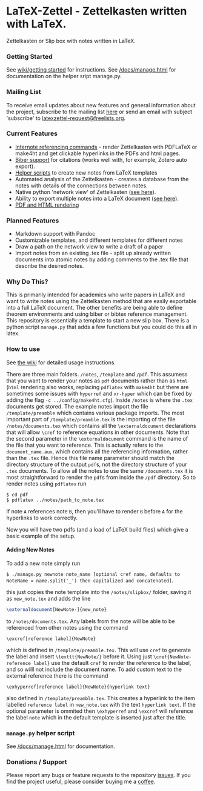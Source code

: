 # LaTeX-Zettel - Zettelkasten written with LaTeX.
Zettelkasten or Slip box with notes written in LaTeX. 

### Getting Started

See [wiki/getting started](https://github.com/alfredholmes/LaTeX-Zettel/wiki/Getting-Started) for instructions. See [/docs/manage.html](https://htmlpreview.github.io/?https://github.com/alfredholmes/LaTeX-Zettel/blob/main/docs/manage.html) for documentation on the helper sript manage.py.

### Mailing List

To receive email updates about new features and general information about the project, subscribe to the mailing list [here](https://www.freelists.org/list/latexzettel) or send an email with subject 'subscribe' to latexzettel-request@freelists.org.

### Current Features

* [Internote referencing commands](https://github.com/alfredholmes/LaTeX-Zettel/wiki/Referencing-Other-Notes) - render Zettelkasten with PDFLaTeX or make4ht and get clickable hyperlinks in the PDFs and html pages.
* [Biber support](https://github.com/alfredholmes/LaTeX-Zettel/wiki/Biber-Support) for citations (works well with, for example, Zotero auto export).
* [Helper scripts](https://github.com/alfredholmes/LaTeX-Zettel/wiki/Creating,-Deleting-and-Renaming-Notes) to create new notes from LaTeX templates
* Automated analysis of the Zettelkasten - creates a database from the notes with details of the connections between notes.
* Native python 'network view' of Zettelkasten ([see here](https://github.com/alfredholmes/LaTeX-Zettel/wiki/Network-View)).
* Ability to export multiple notes into a LaTeX document ([see here](https://github.com/alfredholmes/LaTeX-Zettel/wiki/Export-Notes-as-Latex-Document)). 
* [PDF and HTML rendering](https://github.com/alfredholmes/LaTeX-Zettel/wiki/Compiling-Notes)

### Planned Features

* Markdown support with Pandoc
* Customizable templates, and different templates for different notes
* Draw a path on the network view to write a draft of a paper
* Import notes from an existing .tex file - split up already written documents into atomic notes by adding comments to the .tex file that describe the desired notes.


### Why Do This?

This is primarily intended for academics who write papers in LaTeX and want to write notes using the Zettelkasten method that are easily exportable into a full LaTeX document. The other benefits are being able to define theorem environments and using biber or bibtex reference management. This repository is essentially a template to start a new slip box. There is a python script `manage.py` that adds a few functions but you could do this all in latex.


### How to use

See [the wiki](https://github.com/alfredholmes/LaTeX-Zettel/wiki) for detailed usage instructions.

There are three main folders. `/notes`, `/template` and `/pdf`. This assumess that you want to render your notes as `pdf` documents rather than as `html` (`html` rendering also works, replacing `pdflatex` with `make4ht` but there are sometimes some issues with `hyperref` and `xr-hyper` which can be fixed by adding the flag `-c ../config/make4ht.cfg`). Inside `/notes` is where the `.tex` documents get stored. The example notes import the file `/template/preamble` which contains various package imports. The most important part of `/template/preamble.tex` is the importing of the file `/notes/documents.tex` which contains all the `\externaldocument` declarations that will allow `\cref` to reference equations in other documents. Note that the second parameter in the `\externaldocument` command is the name of the file that you want to reference. This is actually refers to the `document_name.aux`, which contains all the referencing information, rather than the `.tex` file. Hence this file name parameter should match the directory structure of the output `pdf`s, not the directory structure of your `.tex` documents. To allow all the notes to use the same `/documents.tex` it is most straightforward to render the `pdf`s from inside the `/pdf` directory. So to render notes using `pdflatex` run
```
$ cd pdf
$ pdflatex ../notes/path_to_note.tex 
```
If note `A` references note `B`, then you'll have to render `B` before `A` for the hyperlinks to work correctly.
    
Now you will have two pdfs (and a load of LaTeX build files) which give a basic example of the setup.

#### Adding New Notes 

To add a new note simply run

`$ ./manage.py newnote note_name [optional cref name, defaults to NoteName = name.split('_') then capitalized and concatenated]`.

this just copies the note template into the `/notes/slipbox/` folder, saving it as `new_note.tex` and adds the line 
```Latex
\externaldocument[NewNote-]{new_note}
```
to `/notes/documents.tex`. Any labels from the note will be able to be referenced from other notes using the command 
```
\excref[reference label]{NewNote}
```
which is defined in `/template/preamble.tex`. This will use `cref` to generate the label and insert `\texttt{NewNote/}` before it. Using just `\cref{NewNote-reference label}` use the default `cref` to render the reference to the label, and so willl not include the document name. To add custom text to the external reference there is the command

```
\exhyperref[reference label]{NewNote}{hyperlink text}
```
also defined in `/template/preamble.tex`. This creates a hyperlink to the item labelled `reference label` in `new_note.tex` with the text `hyperlink text`. If the optional parameter is ommited then `\exhyperref` and `\excref` will reference the label `note` which in the default template is inserted just after the title.

### `manage.py` helper script

See [/docs/manage.html](https://htmlpreview.github.io/?https://github.com/alfredholmes/LaTeX-Zettel/blob/main/docs/manage.html) for documentation.

### Donations / Support

Please report any bugs or feature requests to the repository [issues](https://github.com/alfredholmes/LaTeX-Zettel/issues). If you find the project useful, please consider buying me a [coffee](https://ko-fi.com/holmes).


